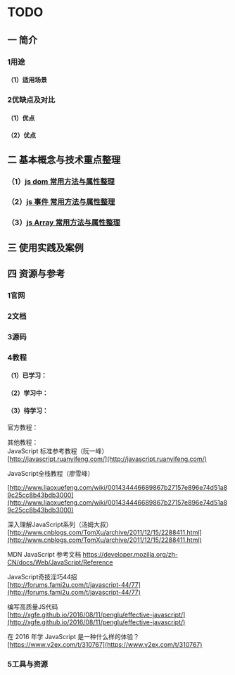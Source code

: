 # TODO

## 一 简介

### 1用途

#### （1）适用场景

### 2优缺点及对比

#### （1）优点

#### （2）优点

## 二 基本概念与技术重点整理

### （1）[js dom 常用方法与属性整理](//qian-duan-ji-zhu-xue-xi-zong-jie-zheng-li/javascript/jszhong-dian-zheng-li/js-domchang-yong-fang-fa-yu-shu-xing-zheng-li.md)

### （2）[js 事件 常用方法与属性整理](/qian-duan-ji-zhu-xue-xi-zong-jie-zheng-li/javascript/jszhong-dian-zheng-li/js-shi-jian-chang-yong-fang-fa-yu-shu-xing-zheng-li.md)

### （3）[js Array 常用方法与属性整理](/qian-duan-ji-zhu-xue-xi-zong-jie-zheng-li/javascript/jszhong-dian-zheng-li/js-array-chang-yong-fang-fa-yu-shu-xing-zheng-li.md)


## 三 使用实践及案例

## 

## 四 资源与参考

### 1官网

### 2文档

### 3源码

### 4教程

#### （1）已学习：

#### （2）学习中：

#### （3）待学习：

官方教程：

其他教程：  
JavaScript 标准参考教程（阮一峰）  
[http://javascript.ruanyifeng.com/](http://javascript.ruanyifeng.com/)

JavaScript全栈教程（廖雪峰）

[http://www.liaoxuefeng.com/wiki/001434446689867b27157e896e74d51a89c25cc8b43bdb3000](http://www.liaoxuefeng.com/wiki/001434446689867b27157e896e74d51a89c25cc8b43bdb3000)

深入理解JavaScript系列（汤姆大叔）  
[http://www.cnblogs.com/TomXu/archive/2011/12/15/2288411.html](http://www.cnblogs.com/TomXu/archive/2011/12/15/2288411.html)

MDN JavaScript 参考文档
https://developer.mozilla.org/zh-CN/docs/Web/JavaScript/Reference

JavaScript奇技淫巧44招  
[http://forums.fami2u.com/t/javascript-44/77](http://forums.fami2u.com/t/javascript-44/77)

编写高质量JS代码  
[http://xgfe.github.io/2016/08/11/penglu/effective-javascript/](http://xgfe.github.io/2016/08/11/penglu/effective-javascript/)

在 2016 年学 JavaScript 是一种什么样的体验？  
[https://www.v2ex.com/t/310767](https://www.v2ex.com/t/310767)

### 5工具与资源



